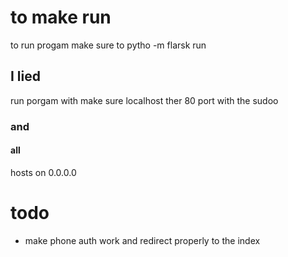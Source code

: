 # to make run
to run progam make sure to pytho -m flarsk run
## I lied
run porgam with make sure localhost ther 80 port with the sudoo
### and
#### all 
hosts on 0.0.0.0

# todo
* make phone auth work and redirect properly to the index
